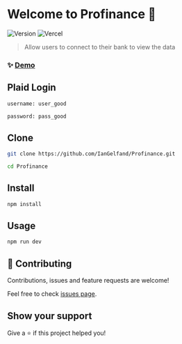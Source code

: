 # Welcome to Profinance 👋
![Version](https://img.shields.io/badge/version-0.1.0-blue.svg?cacheSeconds=2592000)
![Vercel](https://vercelbadge.vercel.app/api/iangelfand/profinance)

> Allow users to connect to their bank to view the data

### ✨ [Demo](https://profinance-iangelfand.vercel.app)

## Plaid Login

```sh
username: user_good
```
```sh
password: pass_good
```


## Clone

```sh
git clone https://github.com/IanGelfand/Profinance.git
```
```sh
cd Profinance
```

## Install

```sh
npm install
```

## Usage

```sh
npm run dev
```

## 🤝 Contributing

Contributions, issues and feature requests are welcome!

Feel free to check [issues page](https://github.com/IanGelfand/Spacetagram/issues). 


## Show your support

Give a ⭐️ if this project helped you!

